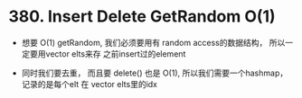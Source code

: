 # 380. Insert Delete GetRandom O(1)

- 想要 O(1) getRandom, 我们必须要用有 random access的数据结构， 所以一定要用vector elts来存 之前insert过的element

- 同时我们要去重， 而且要 delete() 也是 O(1), 所以我们需要一个hashmap，记录的是每个elt 在 vector elts里的idx
